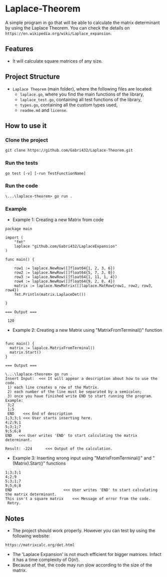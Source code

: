 # Laplace-Theorem
A simple program in go that will be able to calculate the matrix determinant by using the Laplace Theorem.
You can check the details on `https://en.wikipedia.org/wiki/Laplace_expansion`.

## Features
- It will calculate square matrices of any size.

## Project Structure
- `Laplace Theorem` (main folder), where the following files are located:
  - `laplace.go`, where you find the main functions of the library,
  - `laplace_test.go`, containing all test functions of the library,
  - `types.go`, containing all the custom types used,
  - `readme.md` and `license`.


## How to use it
### Clone the project
```
git clone https://github.com/Gabri432/Laplace-Theorem.git
```
### Run the tests
```
go test [-v] [-run TestFunctionName]
```
### Run the code
```
\...\laplace-theorem> go run .
```

### Example
- Example 1: Creating a new Matrix from code
```
package main

import (
	"fmt"
	laplace "github.com/Gabri432/LaplaceExpansion"
)

func main() {

	row1 := laplace.NewRow([]float64{1, 2, 3, 6})
	row2 := laplace.NewRow([]float64{5, 7, 3, 0})
	row3 := laplace.NewRow([]float64{1, 11, 1, 4})
	row4 := laplace.NewRow([]float64{9, 2, 8, 4})
	matrix := laplace.NewMatrix([]laplace.MatRow{row1, row2, row3, row4})
	fmt.Println(matrix.LaplaceDet())

}

=== Output ===

 120
```

- Example 2: Creating a new Matrix using "MatrixFromTerminal()" function
```

func main() {
  matrix := lapalce.MatrixFromTerminal()
  matrix.Start()
}

=== Output ===

\...\laplace-theorem> go run .
Insert Input:  <<< It will appear a description about how to use the code.
 1) each line creates a row of the Matrix.
 2) each number of the line must be separated by a semicolon;      
 3) once you have finished write END to start running the program.
Example:
 3;2
 1;5
 END    <<< End of description
1;3;3;1 <<< User starts inserting here.
4;2;9;1
5;3;1;7
9;5;6;8
END   <<< User writes 'END' to start calculating the matrix determinant.

Result: -224      <<< Output of the calculation.
```
- Example 3: Inserting wrong input using "MatrixFromTerminal()" and "(Matrix).Start()" functions
```
1;3;3;1
4;2;9
5;3;1;7
9;5;6;8
END                       <<< User writes 'END' to start calculating the matrix determinant.
This isn't a square matrix    <<< Message of error from the code.
 Retry.
```

## Notes

- The project should work properly. However you can test by using the following website:
```
https://matrixcalc.org/det.html
```
- The 'Laplace Expansion' is not much efficient for bigger matrices. Infact it has a time complexity of O(n!).
- Because of that, the code may run slow according to the size of the matrix.

